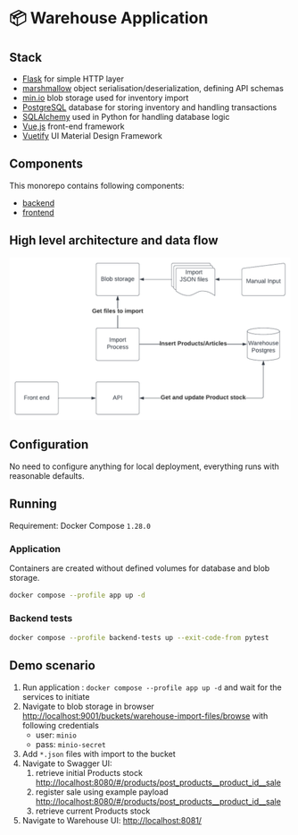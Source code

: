 # 📦 Warehouse Application

## Stack

* [Flask](https://flask.palletsprojects.com/) for simple HTTP layer
* [marshmallow](https://flask.palletsprojects.com/) object serialisation/deserialization, defining API schemas
* [min.io](https://min.io/) blob storage used for inventory import
* [PostgreSQL](https://www.postgresql.org/) database for storing inventory and handling transactions
* [SQLAlchemy](https://www.sqlalchemy.org/) used in Python for handling database logic
* [Vue,js](https://vuejs.org/) front-end framework
* [Vuetify](https://vuetifyjs.com/en/) UI Material Design Framework

## Components

This monorepo contains following components:

* [backend](backend/README.md)
* [frontend](frontend/README.md)

## High level architecture and data flow

![](docs/warehouse-flow.png)

## Configuration

No need to configure anything for local deployment, everything runs with reasonable
defaults.

## Running 

Requirement: Docker Compose `1.28.0` 

### Application

Containers are created without defined volumes for database and blob storage.

```bash
docker compose --profile app up -d 
```

### Backend tests

```bash
docker compose --profile backend-tests up --exit-code-from pytest
```


## Demo scenario

1. Run application : `docker compose --profile app up -d` and wait for the services to initiate
2. Navigate to blob storage in browser [http://localhost:9001/buckets/warehouse-import-files/browse](http://localhost:9001/buckets/warehouse-import-files/browse) with following credentials
   * user: `minio`
   * pass: `minio-secret`
3. Add `*.json` files with import to the bucket
4. Navigate to Swagger UI:
   1. retrieve initial Products stock [http://localhost:8080/#/products/post_products__product_id__sale](http://localhost:8080/#/products/post_products__product_id__sale)
   2. register sale using example payload [http://localhost:8080/#/products/post_products__product_id__sale](http://localhost:8080/#/products/post_products__product_id__sale)
   3. retrieve current Products stock
5. Navigate to Warehouse UI: [http://localhost:8081/](http://localhost:8081/)